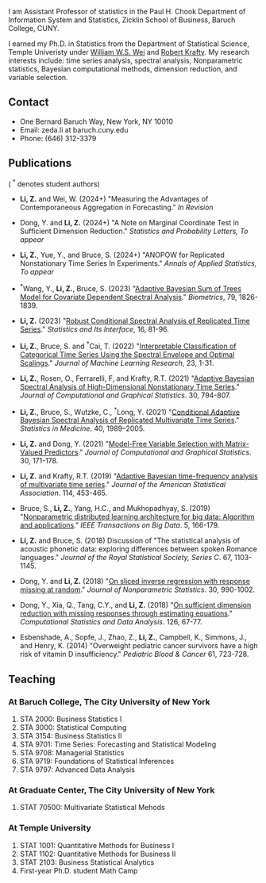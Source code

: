 
I am Assistant Professor of statistics in the Paul H. Chook Department of Information System and Statistics, Zicklin School of Business, Baruch College, CUNY. 

I earned my Ph.D. in Statistics from the Department of Statistical Science, Temple Univeristy under [William W.S. Wei](https://sites.temple.edu/wwei/) and [Robert Krafty](https://sph.emory.edu/faculty/profile/index.php?FID=robert-krafty-10974). My research interests include: time series analysis, spectral analysis, Nonparametric statistics, Bayesian computational methods, dimension reduction, and variable selection.

## Contact

- One Bernard Baruch Way, New York, NY 10010
- Email: zeda.li at baruch.cuny.edu
- Phone: (646) 312-3379

## Publications 
(<sup> *</sup> denotes student authors)

- **Li, Z.** and Wei, W. (2024+) "Measuring the Advantages of Contemporaneous Aggregation in Forecasting." _In Revision_

- Dong, Y. and **Li, Z.** (2024+) "A Note on Marginal Coordinate Test in Sufficient Dimension Reduction." _Statistics and Probability Letters, To appear_

- **Li, Z.**, Yue, Y., and Bruce, S. (2024+) "ANOPOW for Replicated Nonstationary Time Series In Experiments." _Annals of Applied Statistics, To appear_
  
- <sup> *</sup>Wang, Y., **Li, Z.**, Bruce, S. (2023) "[Adaptive Bayesian Sum of Trees Model for Covariate Dependent Spectral Analysis](https://onlinelibrary.wiley.com/doi/10.1111/biom.13763)." _Biometrics_, 79, 1826-1839.

- **Li, Z.** (2023) "[Robust Conditional Spectral Analysis of Replicated Time Series](https://www.intlpress.com/site/pub/pages/journals/items/sii/content/vols/0016/0001/a007/index.php)." _Statistics and Its Interface_, 16, 81-96.

- **Li, Z.**, Bruce, S. and <sup> *</sup>Cai, T. (2022) "[Interpretable Classification of Categorical Time Series Using the Spectral Envelope and Optimal Scalings](https://www.jmlr.org/papers/volume23/21-0369/21-0369.pdf)." _Journal of Machine Learning Research_, 23, 1-31.

- **Li, Z.**, Rosen, O., Ferrarelli, F, and Krafty, R.T. (2021) "[Adaptive Bayesian Spectral Analysis of High-Dimensional Nonstationary Time Series](https://www.tandfonline.com/doi/full/10.1080/10618600.2020.1868305)." _Journal of Computational and Graphical Statistics_. 30, 794-807.  

- **Li, Z.**, Bruce, S., Wutzke, C., <sup> *</sup>Long, Y. (2021) "[Conditional Adaptive Bayesian Spectral Analysis of Replicated Multivariate Time Series](https://onlinelibrary.wiley.com/doi/full/10.1002/sim.8884)." _Statistics in Medicine_. 40, 1989–2005.

- **Li, Z.** and Dong, Y. (2021) "[Model-Free Variable Selection with Matrix-Valued Predictors](https://www.tandfonline.com/doi/full/10.1080/10618600.2020.1806854)." _Journal of Computational and Graphical Statistics_. 30, 171-178. 

- **Li, Z.** and Krafty, R.T. (2019) "[Adaptive Bayesian time-frequency analysis of multivariate time series](https://amstat.tandfonline.com/doi/abs/10.1080/01621459.2017.1415908)." _Journal of the American Statistical Association_. 114, 453-465.

- Bruce, S., **Li, Z.**, Yang, H.C., and Mukhopadhyay, S. (2019) "[Nonparametric distributed learning architecture for big data: Algorithm and applications](https://ieeexplore.ieee.org/document/8303780)." _IEEE Transactions on Big Data_. 5, 166-179.

- **Li, Z.** and Bruce, S. (2018) Discussion of "The statistical analysis of acoustic phonetic data: exploring differences between spoken Romance languages." _Journal of the Royal Statistical Society, Series C_. 67, 1103-1145.

- Dong, Y. and **Li, Z.** (2018) "[On sliced inverse regression with response missing at random](https://www.tandfonline.com/doi/abs/10.1080/10485252.2018.1508677)." _Journal of Nonparametric Statistics_. 30, 990-1002.

- Dong, Y., Xia, Q., Tang, C.Y., and **Li, Z.** (2018) "[On sufficient dimension reduction with missing responses through estimating equations](https://www.sciencedirect.com/science/article/pii/S0167947318300951)." _Computational Statistics and Data Analysis_. 126, 67-77.

- Esbenshade, A., Sopfe, J., Zhao, Z., **Li, Z.**, Campbell, K., Simmons, J., and Henry, K. (2014) "Overweight pediatric cancer survivors have a high risk of vitamin D insufficiency." _Pediatric Blood & Cancer_ 61, 723-728.


## Teaching

### At Baruch College, The City University of New York
1. STA 2000: Business Statistics I
2. STA 3000: Statistical Computing
3. STA 3154: Business Statistics II
4. STA 9701: Time Series: Forecasting and Statistical Modeling
5. STA 9708: Managerial Statistics
6. STA 9719: Foundations of Statistical Inferences
7. STA 9797: Advanced Data Analysis

### At Graduate Center, The City University of New York
1. STAT 70500: Multivariate Statistical Mehods

### At Temple University
1. STAT 1001: Quantitative Methods for Business I
2. STAT 1102: Quantitative Methods for Business II
3. STAT 2103: Business Statistical Analytics
4. First-year Ph.D. student Math Camp
